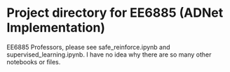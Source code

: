 # Project directory for EE6885 (ADNet Implementation)


EE6885 Professors, please see safe_reinforce.ipynb and supervised_learning.ipynb. I have no idea why there are so many other notebooks or files.
